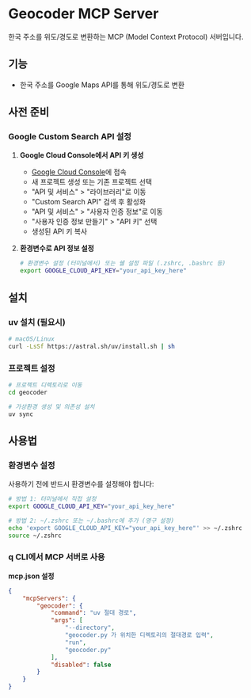 # Geocoder MCP Server

한국 주소를 위도/경도로 변환하는 MCP (Model Context Protocol) 서버입니다.

## 기능

- 한국 주소를 Google Maps API를 통해 위도/경도로 변환

## 사전 준비

### Google Custom Search API 설정

1. **Google Cloud Console에서 API 키 생성**
   - [Google Cloud Console](https://console.cloud.google.com/)에 접속
   - 새 프로젝트 생성 또는 기존 프로젝트 선택
   - "API 및 서비스" > "라이브러리"로 이동
   - "Custom Search API" 검색 후 활성화
   - "API 및 서비스" > "사용자 인증 정보"로 이동
   - "사용자 인증 정보 만들기" > "API 키" 선택
   - 생성된 API 키 복사

2. **환경변수로 API 정보 설정**
   ```bash
   # 환경변수 설정 (터미널에서) 또는 쉘 설정 파일 (.zshrc, .bashrc 등) 
   export GOOGLE_CLOUD_API_KEY="your_api_key_here"
   ```

## 설치

### uv 설치 (필요시)
```bash
# macOS/Linux
curl -LsSf https://astral.sh/uv/install.sh | sh
```

### 프로젝트 설정
```bash
# 프로젝트 디렉토리로 이동
cd geocoder

# 가상환경 생성 및 의존성 설치
uv sync
```


## 사용법

### 환경변수 설정
사용하기 전에 반드시 환경변수를 설정해야 합니다:

```bash
# 방법 1: 터미널에서 직접 설정
export GOOGLE_CLOUD_API_KEY="your_api_key_here"

# 방법 2: ~/.zshrc 또는 ~/.bashrc에 추가 (영구 설정)
echo 'export GOOGLE_CLOUD_API_KEY="your_api_key_here"' >> ~/.zshrc
source ~/.zshrc
```

### q CLI에서 MCP 서버로 사용

**mcp.json 설정**
```json
{
    "mcpServers": {
        "geocoder": {
            "command": "uv 절대 경로",
            "args": [
                "--directory",
                "geocoder.py 가 위치한 디렉토리의 절대경로 입력",
                "run",
                "geocoder.py"
            ],
            "disabled": false
        }
    }
}
```

